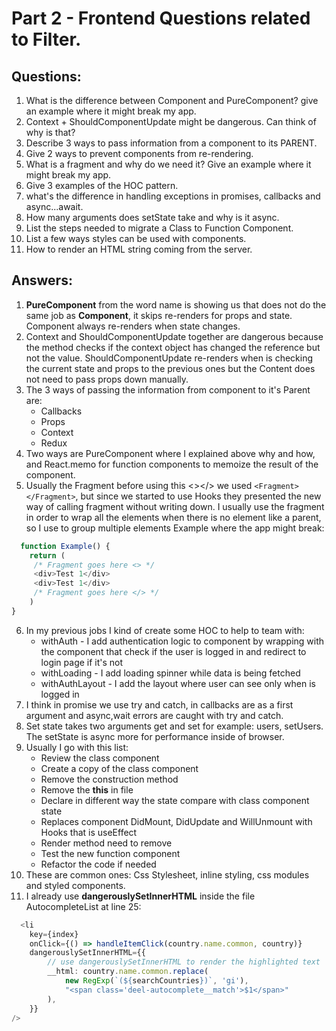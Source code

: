 # Part 2 - Frontend Questions related to Filter.

## Questions:

1. What is the difference between Component and PureComponent? give an
   example where it might break my app.
2. Context + ShouldComponentUpdate might be dangerous. Can think of why is
   that?
3. Describe 3 ways to pass information from a component to its PARENT.
4. Give 2 ways to prevent components from re-rendering.
5. What is a fragment and why do we need it? Give an example where it might
   break my app.
6. Give 3 examples of the HOC pattern.
7. what's the difference in handling exceptions in promises, callbacks and
   async...await.
8. How many arguments does setState take and why is it async.
9. List the steps needed to migrate a Class to Function Component.
10. List a few ways styles can be used with components.
11. How to render an HTML string coming from the server.

## Answers:

1. **PureComponent** from the word name is showing us that does not do the same job as **Component**, it skips
   re-renders for props and state. Component always re-renders when state changes.
2. Context and ShouldComponentUpdate together are dangerous because the method checks if the context object has changed
   the reference but not the value. ShouldComponentUpdate re-renders when is checking the current state and props to the
   previous ones but the Content does not need to pass props down manually.
3. The 3 ways of passing the information from component to it's Parent are:
   * Callbacks
   * Props
   * Context
   * Redux
4. Two ways are PureComponent where I explained above why and how, and React.memo for function components to memoize the result of the component.
5. Usually the Fragment before using this <></> we used `<Fragment></Fragment>`, but since we started to use Hooks they presented the new way of calling fragment without writing down. I usually use the fragment in order to wrap all the elements when there is no element like a parent, so I use to group multiple elements
Example where the app might break:
```typescript jsx
  function Example() {
    return (
     /* Fragment goes here <> */
     <div>Test 1</div>
     <div>Test 1</div>
     /* Fragment goes here </> */
    )
}
  ```
6. In my previous jobs I kind of create some HOC to help to team with:
   * withAuth - I add authentication logic to component by wrapping with the component that check if the user is logged in and redirect to login page if it's not
   * withLoading - I add loading spinner while data is being fetched
   * withAuthLayout - I add the layout where user can see only when is logged in
7. I think in promise we use try and catch, in callbacks are as a first argument and async,wait errors are caught with try and catch.
8. Set state takes two arguments get and set for example: users, setUsers. The setState is async more for performance inside of browser.
9. Usually I go with this list:
   * Review the class component
   * Create a copy of the class component
   * Remove the construction method
   * Remove the **this** in file
   * Declare in different way the state compare with class component state
   * Replaces component DidMount, DidUpdate and WillUnmount with Hooks that is useEffect
   * Render method need to remove
   * Test the new function component
   * Refactor the code if needed
10. These are common ones: Css Stylesheet, inline styling, css modules and styled components.
11. I already use **dangerouslySetInnerHTML** inside the file AutocompleteList at line 25:

```typescript jsx
  <li
    key={index}
    onClick={() => handleItemClick(country.name.common, country)}
    dangerouslySetInnerHTML={{
        // use dangerouslySetInnerHTML to render the highlighted text
        __html: country.name.common.replace(
            new RegExp(`(${searchCountries})`, 'gi'),
            "<span class='deel-autocomplete__match'>$1</span>"
        ),
    }}
/>
  ```

